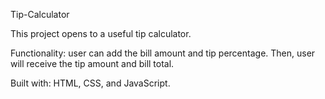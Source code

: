 Tip-Calculator

This project opens to a useful tip calculator.

Functionality: user can add the bill amount and tip percentage. 
Then, user will receive the tip amount and bill total.

Built with: HTML, CSS, and JavaScript.
